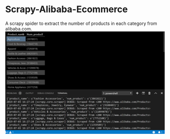 # Scrapy-Alibaba-Ecommerce

A scrapy spider to extract the number of products in each category from alibaba.com.
![Screenshot](Readme/ss.png)
